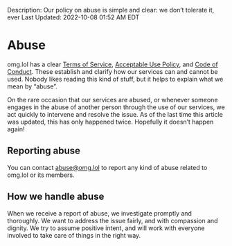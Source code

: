 Description: Our policy on abuse is simple and clear: we don’t tolerate it, ever
Last Updated: 2022-10-08 01:52 AM EDT

# Abuse

omg.lol has a clear [Terms of Service](/info/legal#terms-of-service), [Acceptable Use Policy](/info/legal#acceptable-use-policy), and [Code of Conduct](/help/code-of-conduct). These establish and clarify how our services can and cannot be used. Nobody likes reading this kind of stuff, but it helps to explain what we mean by “abuse”.

On the rare occasion that our services are abused, or whenever someone engages in the abuse of another person through the use of our services, we act quickly to intervene and resolve the issue. As of the last time this article was updated, this has only happened twice. Hopefully it doesn’t happen again! <i class="fa-light fa-hand-fingers-crossed"></i>

## Reporting abuse

You can contact [abuse@omg.lol](mailto:abuse@omg.lol) to report any kind of abuse related to omg.lol or its members.

## How we handle abuse

When we receive a report of abuse, we investigate promptly and thoroughly. We want to address the issue fairly, and with compassion and dignity. We try to assume positive intent, and will work with everyone involved to take care of things in the right way.